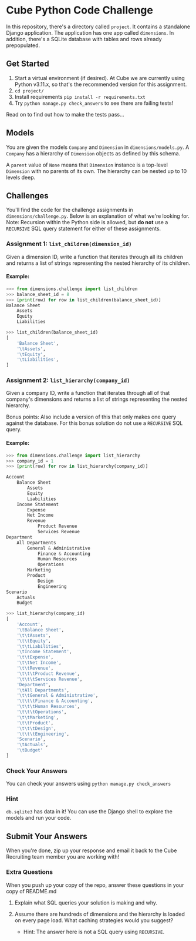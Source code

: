 # Cube Python Code Challenge

In this repository, there's a directory called `project`. It contains a standalone Django application. The
application has one app called `dimensions`. In addition, there's a SQLite database with tables and rows
already prepopulated.

## Get Started

1. Start a virtual environment (if desired).
   At Cube we are currently using Python v3.11.x, so that's the recommended version for this assignment.
2. `cd project/`
3. Install requirements `pip install -r requirements.txt`
4. Try `python manage.py check_answers` to see there are failing tests!

Read on to find out how to make the tests pass...

## Models

You are given the models `Company` and `Dimension` in `dimensions/models.py`.  A `Company` has a hierarchy of
`Dimension` objects as defined by this schema.

A `parent` value of `None` means that `Dimension` instance is a top-level `Dimension` with no
parents of its own. The hierarchy can be nested up to 10 levels deep.

## Challenges

You'll find the code for the challenge assignments in `dimensions/challenge.py`. Below is an explanation of what we're looking for.
Note: Recursion within the Python side is allowed, but **do not** use a `RECURSIVE` SQL query statement for either of these assignments.

### Assignment 1: `list_children(dimension_id)`

Given a dimension ID, write a function that iterates through all its children and returns a list of strings
representing the nested hierarchy of its children.

#### Example:

```python
>>> from dimensions.challenge import list_children
>>> balance_sheet_id = 8
>>> [print(row) for row in list_children(balance_sheet_id)]
Balance Sheet
	Assets
	Equity
	Liabilities

>>> list_children(balance_sheet_id)
[
    'Balance Sheet',
    '\tAssets',
    '\tEquity',
    '\tLiabilities',
]
```


### Assignment 2: `list_hierarchy(company_id)`

Given a company ID, write a function that iterates through all of that company's dimensions and returns a list
of strings representing the nested hierarchy.

Bonus points: Also include a version of this that only makes one query against the database. For this bonus solution do not use a `RECURSIVE` SQL query.

#### Example:

```python
>>> from dimensions.challenge import list_hierarchy
>>> company_id = 1
>>> [print(row) for row in list_hierarchy(company_id)]

Account
	Balance Sheet
		Assets
		Equity
		Liabilities
	Income Statement
		Expense
		Net Income
		Revenue
			Product Revenue
			Services Revenue
Department
	All Departments
		General & Administrative
			Finance & Accounting
			Human Resources
			Operations
		Marketing
		Product
			Design
			Engineering
Scenario
	Actuals
	Budget

>>> list_hierarchy(company_id)
[
    'Account',
    '\tBalance Sheet',
    '\t\tAssets',
    '\t\tEquity',
    '\t\tLiabilities',
    '\tIncome Statement',
    '\t\tExpense',
    '\t\tNet Income',
    '\t\tRevenue',
    '\t\t\tProduct Revenue',
    '\t\t\tServices Revenue',
    'Department',
    '\tAll Departments',
    '\t\tGeneral & Administrative',
    '\t\t\tFinance & Accounting',
    '\t\t\tHuman Resources',
    '\t\t\tOperations',
    '\t\tMarketing',
    '\t\tProduct',
    '\t\t\tDesign',
    '\t\t\tEngineering',
    'Scenario',
    '\tActuals',
    '\tBudget'
]
```

### Check Your Answers

You can check your answers using `python manage.py check_answers`

### Hint

`db.sqlite3` has data in it! You can use the Django shell to explore the models and run your code.

## Submit Your Answers

When you're done, zip up your response and email it back to the Cube Recruiting team member you are working with!

### Extra Questions

When you push up your copy of the repo, answer these questions in your copy of README.md

1. Explain what SQL queries your solution is making and why.

2. Assume there are hundreds of dimensions and the hierarchy is loaded on every page load. What caching strategies
would you suggest?

    - Hint: The answer here is not a SQL query using `RECURSIVE`.